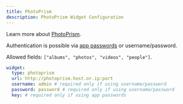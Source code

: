 ```yaml
---
title: PhotoPrism
description: PhotoPrism Widget Configuration
---
```


Learn more about [PhotoPrism](https://github.com/photoprism/photoprism).

Authentication is possible via [app passwords](https://docs.photoprism.app/user-guide/settings/account/#apps-and-devices) or username/password.

Allowed fields: `["albums", "photos", "videos", "people"]`.

```yaml
widget:
  type: photoprism
  url: http://photoprism.host.or.ip:port
  username: admin # required only if using username/password
  password: password # required only if using username/password
  key: # required only if using app passwords
```
